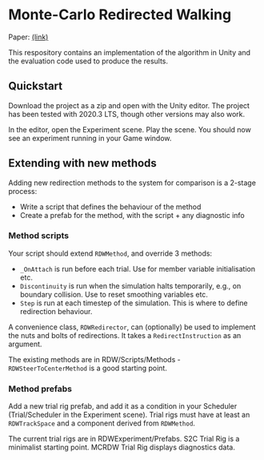 # Monte-Carlo Redirected Walking

Paper: [(link)](https://github.com/bnco-dev/mcrdw/files/11032009/monte-carlo-redirected-walking.pdf)

This respository contains an implementation of the algorithm in Unity and the evaluation code used to produce the results.

## Quickstart

Download the project as a zip and open with the Unity editor. The project has been tested with 2020.3 LTS, though other versions may also work.

In the editor, open the Experiment scene. Play the scene. You should now see an experiment running in your Game window.

## Extending with new methods

Adding new redirection methods to the system for comparison is a 2-stage process:

* Write a script that defines the behaviour of the method
* Create a prefab for the method, with the script + any diagnostic info

### Method scripts

Your script should extend `RDWMethod`, and override 3 methods:

* `_OnAttach` is run before each trial. Use for member variable initialisation etc.
* `Discontinuity` is run when the simulation halts temporarily, e.g., on boundary collision. Use to reset smoothing variables etc.
* `Step` is run at each timestep of the simulation. This is where to define redirection behaviour.

A convenience class, `RDWRedirector`, can (optionally) be used to implement the nuts and bolts of redirections. It takes a `RedirectInstruction` as an argument.

The existing methods are in RDW/Scripts/Methods - `RDWSteerToCenterMethod` is a good starting point.

### Method prefabs

Add a new trial rig prefab, and add it as a condition in your Scheduler (Trial/Scheduler in the Experiment scene). Trial rigs must have at least an `RDWTrackSpace` and a component derived from `RDWMethod`.

The current trial rigs are in RDWExperiment/Prefabs. S2C Trial Rig is a minimalist starting point. MCRDW Trial Rig displays diagnostics data.

